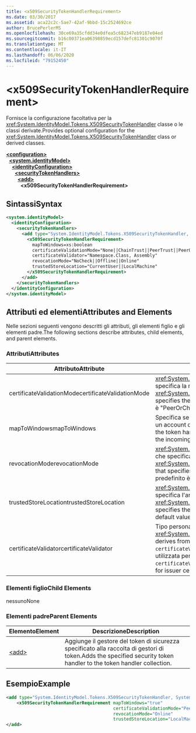 ```yaml
---
title: <x509SecurityTokenHandlerRequirement>
ms.date: 03/30/2017
ms.assetid: aca22c2c-5ae7-42af-9bbd-15c2524692ce
author: BrucePerlerMS
ms.openlocfilehash: 30ce69a35cfdd34e0dfea5c682347eb9187e04ed
ms.sourcegitcommit: b16c00371ea06398859ecd157defc81301c9070f
ms.translationtype: MT
ms.contentlocale: it-IT
ms.lasthandoff: 06/06/2020
ms.locfileid: "79152450"
---
```

# \<x509SecurityTokenHandlerRequirement>
<span data-ttu-id="f5dcd-101">Fornisce la configurazione facoltativa per la <xref:System.IdentityModel.Tokens.X509SecurityTokenHandler> classe o le classi derivate.</span><span class="sxs-lookup"><span data-stu-id="f5dcd-101">Provides optional configuration for the <xref:System.IdentityModel.Tokens.X509SecurityTokenHandler> class or derived classes.</span></span>  
  
[**\<configuration>**](../configuration-element.md)\
&nbsp;&nbsp;[**\<system.identityModel>**](system-identitymodel.md)\
&nbsp;&nbsp;&nbsp;&nbsp;[**\<identityConfiguration>**](identityconfiguration.md)\
&nbsp;&nbsp;&nbsp;&nbsp;&nbsp;&nbsp;[**\<securityTokenHandlers>**](securitytokenhandlers.md)\
&nbsp;&nbsp;&nbsp;&nbsp;&nbsp;&nbsp;&nbsp;&nbsp;[**\<add>**](add.md)\
&nbsp;&nbsp;&nbsp;&nbsp;&nbsp;&nbsp;&nbsp;&nbsp;&nbsp;&nbsp;**\<x509SecurityTokenHandlerRequirement>**  
  
## <a name="syntax"></a><span data-ttu-id="f5dcd-102">Sintassi</span><span class="sxs-lookup"><span data-stu-id="f5dcd-102">Syntax</span></span>  
  
```xml  
<system.identityModel>  
  <identityConfiguration>  
    <securityTokenHandlers>  
      <add type="System.IdentityModel.Tokens.X509SecurityTokenHandler, System.IdentityModel">  
        <x509SecurityTokenHandlerRequirement>  
          mapToWindows=xs:boolean  
          certificateValidationMode="None||ChainTrust||PeerTrust||PeerOrChainTrust||Custom"  
          certificateValidator="Namespace.Class, Assembly"  
          revocationMode="NoCheck||Offline||Online"  
          trustedStoreLocation="CurrentUser||LocalMachine"  
        </x509SecurityTokenHandlerRequirement>  
      </add>  
    </securityTokenHandlers>  
  </identityConfiguration>  
</system.identityModel>  
```  
  
## <a name="attributes-and-elements"></a><span data-ttu-id="f5dcd-103">Attributi ed elementi</span><span class="sxs-lookup"><span data-stu-id="f5dcd-103">Attributes and Elements</span></span>  
 <span data-ttu-id="f5dcd-104">Nelle sezioni seguenti vengono descritti gli attributi, gli elementi figlio e gli elementi padre.</span><span class="sxs-lookup"><span data-stu-id="f5dcd-104">The following sections describe attributes, child elements, and parent elements.</span></span>  
  
### <a name="attributes"></a><span data-ttu-id="f5dcd-105">Attributi</span><span class="sxs-lookup"><span data-stu-id="f5dcd-105">Attributes</span></span>  
  
|<span data-ttu-id="f5dcd-106">Attributo</span><span class="sxs-lookup"><span data-stu-id="f5dcd-106">Attribute</span></span>|<span data-ttu-id="f5dcd-107">Descrizione</span><span class="sxs-lookup"><span data-stu-id="f5dcd-107">Description</span></span>|  
|---------------|-----------------|  
|<span data-ttu-id="f5dcd-108">certificateValidationMode</span><span class="sxs-lookup"><span data-stu-id="f5dcd-108">certificateValidationMode</span></span>|<span data-ttu-id="f5dcd-109"><xref:System.ServiceModel.Security.X509CertificateValidationMode>Valore che specifica la modalità di convalida da utilizzare per il certificato X. 509.</span><span class="sxs-lookup"><span data-stu-id="f5dcd-109">An <xref:System.ServiceModel.Security.X509CertificateValidationMode> value that specifies the validation mode to use for the X.509 certificate.</span></span> <span data-ttu-id="f5dcd-110">Il valore predefinito è "PeerOrChainTrust".</span><span class="sxs-lookup"><span data-stu-id="f5dcd-110">The default value is "PeerOrChainTrust".</span></span>|  
|<span data-ttu-id="f5dcd-111">mapToWindows</span><span class="sxs-lookup"><span data-stu-id="f5dcd-111">mapToWindows</span></span>|<span data-ttu-id="f5dcd-112">Specifica se il gestore di token deve eseguire il mapping del token di convalida a un account di Windows tramite l'attestazione UPN in ingresso.</span><span class="sxs-lookup"><span data-stu-id="f5dcd-112">Specifies whether the token handler should map the validating token to a Windows account by using the incoming UPN claim.</span></span> <span data-ttu-id="f5dcd-113">Il valore predefinito è "false".</span><span class="sxs-lookup"><span data-stu-id="f5dcd-113">The default is "false".</span></span>|  
|<span data-ttu-id="f5dcd-114">revocationMode</span><span class="sxs-lookup"><span data-stu-id="f5dcd-114">revocationMode</span></span>|<span data-ttu-id="f5dcd-115"><xref:System.Security.Cryptography.X509Certificates.X509RevocationMode>Valore che specifica la modalità di revoca da utilizzare per il certificato X. 509.</span><span class="sxs-lookup"><span data-stu-id="f5dcd-115">An <xref:System.Security.Cryptography.X509Certificates.X509RevocationMode> value that specifies the revocation mode to use for the X.509 certificate.</span></span> <span data-ttu-id="f5dcd-116">Il valore predefinito è "online".</span><span class="sxs-lookup"><span data-stu-id="f5dcd-116">The default value is "Online".</span></span>|  
|<span data-ttu-id="f5dcd-117">trustedStoreLocation</span><span class="sxs-lookup"><span data-stu-id="f5dcd-117">trustedStoreLocation</span></span>|<span data-ttu-id="f5dcd-118"><xref:System.Security.Cryptography.X509Certificates.StoreLocation>Valore che specifica l'archivio certificati X. 509.</span><span class="sxs-lookup"><span data-stu-id="f5dcd-118">A <xref:System.Security.Cryptography.X509Certificates.StoreLocation> value that specifies the X.509 certificate store.</span></span> <span data-ttu-id="f5dcd-119">Il valore predefinito è "LocalMachine".</span><span class="sxs-lookup"><span data-stu-id="f5dcd-119">The default value is "LocalMachine".</span></span>|  
|<span data-ttu-id="f5dcd-120">certificateValidator</span><span class="sxs-lookup"><span data-stu-id="f5dcd-120">certificateValidator</span></span>|<span data-ttu-id="f5dcd-121">Tipo personalizzato che deriva da <xref:System.IdentityModel.Selectors.X509CertificateValidator> .</span><span class="sxs-lookup"><span data-stu-id="f5dcd-121">A custom type that derives from <xref:System.IdentityModel.Selectors.X509CertificateValidator>.</span></span> <span data-ttu-id="f5dcd-122">Se l' `certificateValidationMode` attributo è "Custom", un'istanza di questo tipo viene utilizzata per la convalida del certificato dell'autorità emittente.</span><span class="sxs-lookup"><span data-stu-id="f5dcd-122">If the `certificateValidationMode` attribute is "Custom", an instance of this type is used for issuer certificate validation.</span></span>|  
  
### <a name="child-elements"></a><span data-ttu-id="f5dcd-123">Elementi figlio</span><span class="sxs-lookup"><span data-stu-id="f5dcd-123">Child Elements</span></span>  
 <span data-ttu-id="f5dcd-124">nessuno</span><span class="sxs-lookup"><span data-stu-id="f5dcd-124">None</span></span>  
  
### <a name="parent-elements"></a><span data-ttu-id="f5dcd-125">Elementi padre</span><span class="sxs-lookup"><span data-stu-id="f5dcd-125">Parent Elements</span></span>  
  
|<span data-ttu-id="f5dcd-126">Elemento</span><span class="sxs-lookup"><span data-stu-id="f5dcd-126">Element</span></span>|<span data-ttu-id="f5dcd-127">Descrizione</span><span class="sxs-lookup"><span data-stu-id="f5dcd-127">Description</span></span>|  
|-------------|-----------------|  
|[\<add>](add.md)|<span data-ttu-id="f5dcd-128">Aggiunge il gestore del token di sicurezza specificato alla raccolta di gestori di token.</span><span class="sxs-lookup"><span data-stu-id="f5dcd-128">Adds the specified security token handler to the token handler collection.</span></span>|  
  
## <a name="example"></a><span data-ttu-id="f5dcd-129">Esempio</span><span class="sxs-lookup"><span data-stu-id="f5dcd-129">Example</span></span>  
  
```xml  
<add type="System.IdentityModel.Tokens.X509SecurityTokenHandler, System.IdentityModel">  
    <x509SecurityTokenHandlerRequirement mapToWindows="true"
                                         certificateValidationMode="PeerOrChainTrust"
                                         revocationMode="Online"
                                         trustedStoreLocation="LocalMachine" />  
</add>  
```
